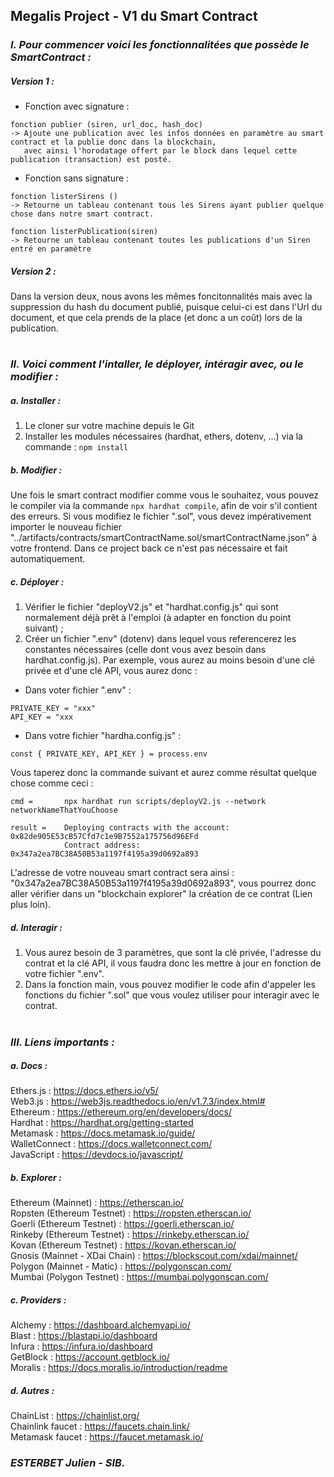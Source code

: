 ## Megalis Project - V1 du Smart Contract

### _I. Pour commencer voici  les fonctionnalitées que possède le SmartContract :_

##### Version 1 :
- Fonction avec signature : 
```
fonction publier (siren, url_doc, hash_doc)
-> Ajoute une publication avec les infos données en paramètre au smart contract et la publie donc dans la blockchain,
   avec ainsi l'horodatage offert par le block dans lequel cette publication (transaction) est posté.
```

- Fonction sans signature : 
```
fonction listerSirens ()
-> Retourne un tableau contenant tous les Sirens ayant publier quelque chose dans notre smart contract.

fonction listerPublication(siren)
-> Retourne un tableau contenant toutes les publications d'un Siren entré en paramètre
```

##### Version 2 :
Dans la version deux, nous avons les mêmes foncitonnalités mais avec la suppression du hash du document publié, puisque celui-ci est dans l'Url du document, et que cela prends de la place (et donc a un coût) lors de la publication.

#
### _II. Voici comment l'intaller, le déployer, intéragir avec, ou le modifier :_
##### a. Installer :
1. Le cloner sur votre machine depuis le Git
2. Installer les modules nécessaires (hardhat, ethers, dotenv, ...) via la commande : ```npm install```

##### b. Modifier : 
Une fois le smart contract modifier comme vous le souhaitez, vous pouvez le compiler via la commande ```npx hardhat compile```, afin de voir s'il contient des erreurs. Si vous modifiez le fichier ".sol", vous devez impérativement importer le nouveau fichier "../artifacts/contracts/smartContractName.sol/smartContractName.json" à votre frontend. Dans ce project back ce n'est pas nécessaire et fait automatiquement.

##### c. Déployer : 
1. Vérifier le fichier "deployV2.js" et "hardhat.config.js" qui sont normalement déjà prêt à l'emploi (à adapter en fonction du point suivant) ;
2. Créer un fichier ".env" (dotenv) dans lequel vous referencerez les constantes nécessaires (celle dont vous avez besoin dans hardhat.config.js).
Par exemple, vous aurez au moins besoin d'une clé privée et d'une clé API, vous aurez donc :

- Dans voter fichier ".env" :
```
PRIVATE_KEY = "xxx"
API_KEY = "xxx
```

- Dans votre fichier "hardha.config.js" :
```
const { PRIVATE_KEY, API_KEY } = process.env
```

Vous taperez donc la commande suivant et aurez comme résultat quelque chose comme ceci : 
```
cmd =       npx hardhat run scripts/deployV2.js --network networkNameThatYouChoose

result =    Deploying contracts with the account: 0x82de905E53cB57Cfd7c1e9B7552a175756d96EFd
            Contract address: 0x347a2ea7BC38A50B53a1197f4195a39d0692a893
```
L'adresse de votre nouveau smart contract sera ainsi : "0x347a2ea7BC38A50B53a1197f4195a39d0692a893", vous pourrez donc aller vérifier dans un "blockchain explorer" la création de ce contrat (Lien plus loin).

##### d. Interagir : 
1. Vous aurez besoin de 3 paramètres, que sont la clé privée, l'adresse du contrat et la clé API, il vous faudra donc les mettre à jour en fonction de votre fichier ".env". 
2. Dans la fonction main, vous pouvez modifier le code afin d'appeler les fonctions du fichier ".sol" que vous voulez utiliser pour interagir avec le contrat.

#
### _III. Liens importants :_
##### a. Docs :
Ethers.js : https://docs.ethers.io/v5/  
Web3.js : https://web3js.readthedocs.io/en/v1.7.3/index.html#   
Ethereum : https://ethereum.org/en/developers/docs/     
Hardhat : https://hardhat.org/getting-started   
Metamask : https://docs.metamask.io/guide/  
WalletConnect : https://docs.walletconnect.com/     
JavaScript : https://devdocs.io/javascript/     

##### b. Explorer : 
Ethereum (Mainnet) : https://etherscan.io/    
Ropsten (Ethereum Testnet) : https://ropsten.etherscan.io/    
Goerli (Ethereum Testnet) : https://goerli.etherscan.io/  
Rinkeby (Ethereum Testnet) : https://rinkeby.etherscan.io/    
Kovan (Ethereum Testnet) : https://kovan.etherscan.io/    
Gnosis (Mainnet - XDai Chain) : https://blockscout.com/xdai/mainnet/  
Polygon (Mainnet - Matic) : https://polygonscan.com/     
Mumbai (Polygon Testnet) : https://mumbai.polygonscan.com/

##### c. Providers : 
Alchemy : https://dashboard.alchemyapi.io/  
Blast : https://blastapi.io/dashboard   
Infura : https://infura.io/dashboard    
GetBlock : https://account.getblock.io/     
Moralis : https://docs.moralis.io/introduction/readme   

##### d. Autres : 
ChainList : https://chainlist.org/  
Chainlink faucet : https://faucets.chain.link/  
Metamask faucet : https://faucet.metamask.io/   



### **_ESTERBET Julien - SIB._**
